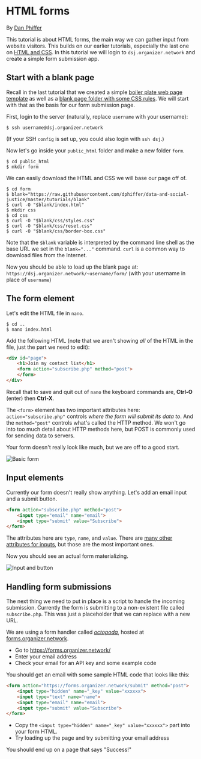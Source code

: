 # HTML forms

By [Dan Phiffer](https://phiffer.org/)

This tutorial is about HTML forms, the main way we can gather input from website visitors. This builds on our earlier tutorials, especially the last one on [HTML and CSS](03-html-css.md). In this tutorial we will login to `dsj.organizer.network` and create a simple form submission app.

## Start with a blank page

Recall in the last tutorial that we created a simple [boiler plate web page template](https://github.com/dphiffer/data-and-social-justice/blob/master/tutorials/03-html-css.md#boiler-plate-html) as well as a [blank page folder with some CSS rules](https://github.com/dphiffer/data-and-social-justice/tree/master/tutorials/blank). We will start with that as the basis for our form submission page.

First, login to the server (naturally, replace `username` with your username):

```
$ ssh username@dsj.organizer.network
```

(If your SSH `config` is set up, you could also login with `ssh dsj`.)

Now let's go inside your `public_html` folder and make a new folder `form`.

```
$ cd public_html
$ mkdir form
```

We can easily download the HTML and CSS we will base our page off of.

```
$ cd form
$ blank="https://raw.githubusercontent.com/dphiffer/data-and-social-justice/master/tutorials/blank"
$ curl -O "$blank/index.html"
$ mkdir css
$ cd css
$ curl -O "$blank/css/styles.css"
$ curl -O "$blank/css/reset.css"
$ curl -O "$blank/css/border-box.css"
```

Note that the `$blank` variable is interpreted by the command line shell as the base URL we set in the `blank="..."` command. `curl` is a common way to download files from the Internet.

Now you should be able to load up the blank page at:  
`https://dsj.organizer.network/~username/form/` (with your username in place of `username`)

## The form element

Let's edit the HTML file in `nano`.

```
$ cd ..
$ nano index.html
```

Add the following HTML (note that we aren't showing _all_ of the HTML in the file, just the part we need to edit):

```html
<div id="page">
	<h1>Join my contact list</h1>
	<form action="subscribe.php" method="post">
	</form>
</div>
```

Recall that to save and quit out of `nano` the keyboard commands are, __Ctrl-O__ (enter) then __Ctrl-X__.

The `<form>` element has two important attributes here: `action="subscribe.php"` controls _where the form will submit its data to_. And the `method="post"` controls what's called the HTTP method. We won't go into too much detail about HTTP methods here, but POST is commonly used for sending data to servers.

Your form doesn't really look like much, but we are off to a good start.

![Basic form](img/04/04-0.jpg)

## Input elements

Currently our form doesn't really show anything. Let's add an email input and a submit button.

```html
<form action="subscribe.php" method="post">
	<input type="email" name="email">
	<input type="submit" value="Subscribe">
</form>
```

The attributes here are `type`, `name`, and `value`. There are [many other attributes for inputs](https://www.w3schools.com/tags/tag_input.asp), but those are the most important ones.

Now you should see an actual form materializing.

![Input and button](img/04/04-1.jpg)

## Handling form submissions

The next thing we need to put in place is a script to handle the incoming submission. Currently the form is submitting to a non-existent file called `subscribe.php`. This was just a placeholder that we can replace with a new URL.

We are using a form handler called [_octopoda_](https://github.com/dphiffer/octopoda/), hosted at [forms.organizer.network](https://forms.organizer.network/).

* Go to https://forms.organizer.network/
* Enter your email address
* Check your email for an API key and some example code

You should get an email with some sample HTML code that looks like this:

```html
<form action="https://forms.organizer.network/submit" method="post">
	<input type="hidden" name="_key" value="xxxxxx">
	<input type="text" name="name">
	<input type="email" name="email">
	<input type="submit" value="Subscribe">
</form>
```

* Copy the `<input type="hidden" name="_key" value="xxxxxx">` part into your form HTML.
* Try loading up the page and try submitting your email address

You should end up on a page that says "Success!"

